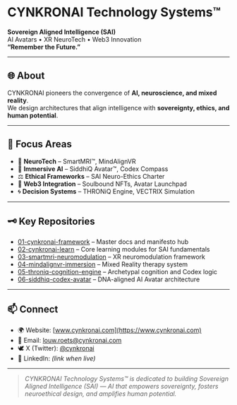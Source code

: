 # CYNKRONAI Technology Systems™

**Sovereign Aligned Intelligence (SAI)**  
AI Avatars • XR NeuroTech • Web3 Innovation  
**“Remember the Future.”**

---

## 🌐 About
CYNKRONAI pioneers the convergence of **AI, neuroscience, and mixed reality**.  
We design architectures that align intelligence with **sovereignty, ethics, and human potential**.

---

## 🚀 Focus Areas
- 🧠 **NeuroTech** – SmartMRI™, MindAlignVR  
- 👤 **Immersive AI** – SiddhiQ Avatar™, Codex Compass  
- ⚖️ **Ethical Frameworks** – SAI Neuro-Ethics Charter  
- 🔗 **Web3 Integration** – Soulbound NFTs, Avatar Launchpad  
- 🌀 **Decision Systems** – THRONiQ Engine, VECTRIX Simulation  

---

## 🗝️ Key Repositories
- [01-cynkronai-framework](https://github.com/cynkronai/01-cynkronai-framework) – Master docs and manifesto hub  
- [02-cynkronai-learn](https://github.com/cynkronai/02-cynkronai-learn) – Core learning modules for SAI fundamentals  
- [03-smartmri-neuromodulation](https://github.com/cynkronai/03-smartmri-neuromodulation) – XR neuromodulation framework  
- [04-mindalignvr-immersion](https://github.com/cynkronai/04-mindalignvr-immersion) – Mixed Reality therapy system  
- [05-throniq-cognition-engine](https://github.com/cynkronai/05-throniq-cognition-engine) – Archetypal cognition and Codex logic  
- [06-siddhiq-codex-avatar](https://github.com/cynkronai/06-siddhiq-codex-avatar) – DNA-aligned AI Avatar architecture
 

---

## 📫 Connect
- 🌍 Website: [www.cynkronai.com](https://www.cynkronai.com)  
- 📧 Email: louw.roets@cynkronai.com  
- 🕊️ X (Twitter): [@cynkronai](https://x.com/cynkronai)  
- 💼 LinkedIn: *(link when live)*  

---

> *CYNKRONAI Technology Systems™ is dedicated to building Sovereign Aligned Intelligence (SAI) — AI that empowers sovereignty, fosters neuroethical design, and amplifies human potential.*


<!--
**cynkronai/cynkronai** is a ✨ _special_ ✨ repository because its `README.md` (this file) appears on your GitHub profile.

Here are some ideas to get you started:

- 🔭 I’m currently working on ...
- 🌱 I’m currently learning ...
- 👯 I’m looking to collaborate on ...
- 🤔 I’m looking for help with ...
- 💬 Ask me about ...
- 📫 How to reach me: ...
- 😄 Pronouns: ...
- ⚡ Fun fact: ...
-->
